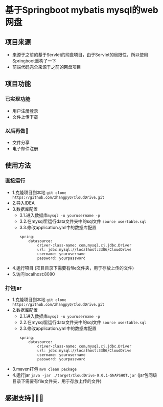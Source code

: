 # 基于Springboot mybatis mysql的web网盘

## 项目来源

 - 来源于之前的基于Servlet的网盘项目，由于Servlet的局限性，所以使用Springboot重构了一下
 - 前端代码完全来源于之前的网盘项目

## 项目功能

### 已实现功能
 - 用户注册登录
 - 文件上传下载
 
### 以后再做🥰

 - 文件分享
 - 电子邮件注册

## 使用方法

### 直接运行
- 1.克隆项目到本地 `git clone https://github.com/zhangpy0/CloudDrive.git`
- 2.导入IDEA
- 3.数据库配置
    - 3.1.进入数据库`mysql -u yourusername -p` 
    - 3.2.在mysql里运行data文件夹中的sql文件 `source usertable.sql`
    - 3.3.修改application.yml中的数据库配置
        ```
        spring:
            datasource:
                driver-class-name: com.mysql.cj.jdbc.Driver
                url: jdbc:mysql://localhost:3306/CloudDrive
                username: yourusername
                password: yourpassword
        ```
- 4.运行项目 (项目目录下需要有file文件夹，用于存放上传的文件)
- 5.访问localhost:8080
 
### 打包jar
- 1.克隆项目到本地 `git clone https://github.com/zhangpy0/CloudDrive.git`
- 2.数据库配置
    - 2.1.进入数据库`mysql -u yourusername -p` 
    - 2.2.在mysql里运行data文件夹中的sql文件 `source usertable.sql`
    - 2.3.修改application.yml中的数据库配置
        ```
        spring:
            datasource:
                driver-class-name: com.mysql.cj.jdbc.Driver
                url: jdbc:mysql://localhost:3306/CloudDrive
                username: yourusername
                password: yourpassword
        ```
- 3.maven打包 `mvn clean package`
- 4.运行jar `java -jar ./target/CloudDrive-0.0.1-SNAPSHOT.jar` (jar包同级目录下需要有file文件夹，用于存放上传的文件)

## 感谢支持🥰🥰🥰
